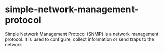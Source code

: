 # simple-network-management-protocol
Simple Network Management Protocol (SNMP) is a network management protocol. It is used to configure, collect information or send traps to the network
